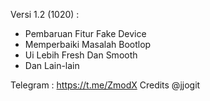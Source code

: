 Versi 1.2 (1020) :
- Pembaruan Fitur Fake Device
- Memperbaiki Masalah Bootlop
- Ui Lebih Fresh Dan Smooth
- Dan Lain-lain 
  
Telegram : https://t.me/ZmodX
Credits @jjogit
